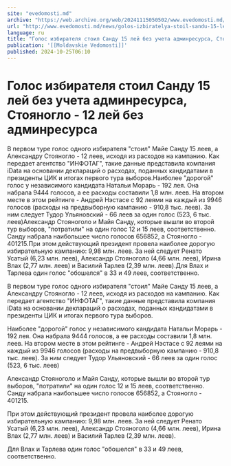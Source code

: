```yaml
---
site: "evedomosti.md"
archive: "https://web.archive.org/web/20241115050502/www.evedomosti.md/news/golos-izbiratelya-stoil-sandu-15-lej-bez-ucheta-adminresursa"
url: "http://www.evedomosti.md/news/golos-izbiratelya-stoil-sandu-15-lej-bez-ucheta-adminresursa"
language: ru
title: "Голос избирателя стоил Санду 15 лей без учета админресурса, Стояногло - 12 лей без админресурса"
publication: '[[Moldavskie Vedomosti]]'
published: 2024-10-25T06:10
---
```


# Голос избирателя стоил Санду 15 лей без учета админресурса, Стояногло - 12 лей без админресурса

В первом туре голос одного избирателя "стоил" Майе Санду 15 леев, а Александру Стояногло - 12 леев, исходя из расходов на кампанию. Как передает агентство "ИНФОТАГ", такие данные представила компания iData на основании деклараций о расходах, поданных кандидатами в президенты ЦИК и итогах первого тура выборов.Наиболее "дорогой" голос у независимого кандидата Натальи Морарь - 192 лея. Она набрала 9444 голосов, а ее расходы составили 1,8 млн. леев. На втором месте в этом рейтинге - Андрей Нэстасе с 92 леями на каждый из 9946 голосов (расходы на предвыборную кампанию - 910,8 тыс. леев). За ним следует Тудор Ульяновский - 66 леев за один голос (523, 6 тыс. леев)Александр Стояноголо и Майя Санду, которые вышли во второй тур выборов, "потратили" на один голос 12 и 15 леев, соответственно. Санду набрала наибольшее число голосов 656852, а Стояногло - 401215.При этом действующий президент провела наиболее дорогую избирательную кампанию: 9,98 млн. леев. За ней следует Ренато Усатый (6,23 млн. леев), Александр Стояноголо (4,66 млн. леев), Ирина Влах (2,77 млн. леев) и Василий Тарлев (2,39 млн. леев).Для Влах и Тарлева один голос "обошелся" в 33 и 49 леев, соответственно.

В первом туре голос одного избирателя "стоил" Майе Санду 15 леев, а Александру Стояногло - 12 леев, исходя из расходов на кампанию. Как передает агентство "ИНФОТАГ", такие данные представила компания iData на основании деклараций о расходах, поданных кандидатами в президенты ЦИК и итогах первого тура выборов.

Наиболее "дорогой" голос у независимого кандидата Натальи Морарь - 192 лея. Она набрала 9444 голосов, а ее расходы составили 1,8 млн. леев. На втором месте в этом рейтинге - Андрей Нэстасе с 92 леями на каждый из 9946 голосов (расходы на предвыборную кампанию - 910,8 тыс. леев). За ним следует Тудор Ульяновский - 66 леев за один голос (523, 6 тыс. леев)

Александр Стояноголо и Майя Санду, которые вышли во второй тур выборов, "потратили" на один голос 12 и 15 леев, соответственно. Санду набрала наибольшее число голосов 656852, а Стояногло - 401215.

При этом действующий президент провела наиболее дорогую избирательную кампанию: 9,98 млн. леев. За ней следует Ренато Усатый (6,23 млн. леев), Александр Стояноголо (4,66 млн. леев), Ирина Влах (2,77 млн. леев) и Василий Тарлев (2,39 млн. леев).

Для Влах и Тарлева один голос "обошелся" в 33 и 49 леев, соответственно.